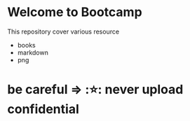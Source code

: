 # Welcome to Bootcamp

This repository cover various resource

- books
- markdown
- png

# be careful => ::star:: never upload confidential

